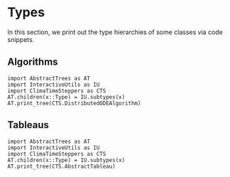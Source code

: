 # Types

In this section, we print out the type hierarchies of some classes via code snippets.

## Algorithms

```@example
import AbstractTrees as AT
import InteractiveUtils as IU
import ClimaTimeSteppers as CTS
AT.children(x::Type) = IU.subtypes(x)
AT.print_tree(CTS.DistributedODEAlgorithm)
```

## Tableaus

```@example
import AbstractTrees as AT
import InteractiveUtils as IU
import ClimaTimeSteppers as CTS
AT.children(x::Type) = IU.subtypes(x)
AT.print_tree(CTS.AbstractTableau)
```
